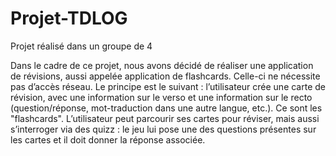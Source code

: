 # Projet-TDLOG

Projet réalisé dans un groupe de 4

Dans le cadre de ce projet, nous avons décidé de réaliser une application de révisions, aussi appelée application de flashcards. Celle-ci ne nécessite pas d’accès réseau. Le principe est le suivant : l’utilisateur crée une carte de révision, avec une information sur le verso et une information sur le recto (question/réponse, mot-traduction dans une autre langue, etc.). Ce sont les "flashcards".
L’utilisateur peut parcourir ses cartes pour réviser, mais aussi s’interroger via des quizz : le jeu lui pose une des questions présentes sur les cartes et il doit donner la réponse associée.
